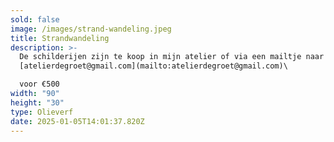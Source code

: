 ```yaml
---
sold: false
image: /images/strand-wandeling.jpeg
title: Strandwandeling
description: >-
  De schilderijen zijn te koop in mijn atelier of via een mailtje naar
  [atelierdegroet@gmail.com](mailto:atelierdegroet@gmail.com)\

  voor €500
width: "90"
height: "30"
type: Olieverf
date: 2025-01-05T14:01:37.820Z
---
```

